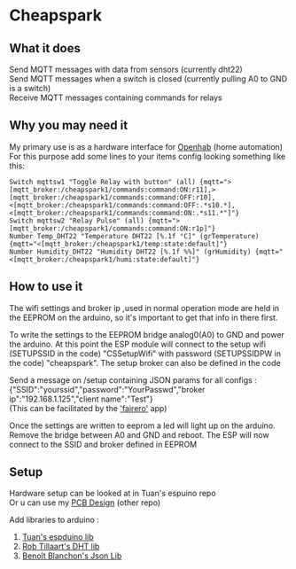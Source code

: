 # Cheapspark

## What it does

Send MQTT messages with data from sensors (currently dht22)  
Send MQTT messages when a switch is closed (currently pulling A0 to GND is a switch)  
Receive MQTT messages containing commands for relays  

## Why you may need it

My primary use is as a hardware interface for [Openhab](http://www.openhab.org/) (home automation)  
For this purpose add some lines to your items config looking something like this:

```
Switch mqttsw1 "Toggle Relay with button" (all) {mqtt=">[mqtt_broker:/cheapspark1/commands:command:ON:r11],>[mqtt_broker:/cheapspark1/commands:command:OFF:r10],<[mqtt_broker:/cheapspark1/commands:command:OFF:.*s10.*],<[mqtt_broker:/cheapspark1/commands:command:ON:.*s11.*"]"}
Switch mqttsw2 "Relay Pulse" (all) {mqtt=">[mqtt_broker:/cheapspark1/commands:command:ON:r1p]"}
Number Temp_DHT22 "Temperature DHT22 [%.1f °C]" (grTemperature) {mqtt="<[mqtt_broker:/cheapspark1/temp:state:default]"}
Number Humidity_DHT22 "Humidity DHT22 [%.1f %%]" (grHumidity) {mqtt="<[mqtt_broker:/cheapspark1/humi:state:default]"}
```
## How to use it
The wifi settings and broker ip ,used in normal operation mode are held in the EEPROM on the arduino, so it's important to get that info in there first.  

To write the settings to the EEPROM bridge analog0(A0) to GND and power the arduino.
At this point the ESP module will connect to the setup wifi (SETUPSSID in the code) "CSSetupWifi" with password (SETUPSSIDPW in the code) "cheapspark". The setup broker can also be defined in the code  

Send a message on /setup containing JSON params for all configs :  
{"SSID":"yourssid","password":"YourPasswd","broker ip":"192.168.1.125","client name":"Test"}  
(This can be facilitated by the ['fajrero'](https://github.com/timvanginderen/fajrero) app)

Once the settings are written to eeprom a led will light up on the arduino.  
Remove the bridge between A0 and GND and reboot. The ESP will now connect to the SSID and broker defined in EEPROM

## Setup
Hardware setup can be looked at in Tuan's espuino repo  
Or u can use my [PCB Design](https://github.com/walduino/Cheapspark-PCB) (other repo)

Add libraries to arduino : 

1. [Tuan's espduino lib](https://github.com/tuanpmt/espduino)
2. [Rob Tillaart's DHT lib](https://github.com/RobTillaart/Arduino)
3. [Benoît Blanchon's Json Lib](https://github.com/bblanchon/ArduinoJson)

